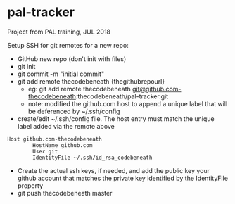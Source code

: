 # pal-tracker
Project from PAL training, JUL 2018

Setup SSH for git remotes for a new repo:
- GitHub new repo (don't init with files)
- git init
- git commit -m "initial commit"
- git add remote thecodebeneath {thegithubrepourl}
  - eg: git add remote thecodebeneath git@github.com-thecodebeneath:thecodebeneath/pal-tracker.git
  - note: modified the github.com host to append a unique label that will be deferenced by ~/.ssh/config
- create/edit ~/.ssh/config file. The host entry must match the unique label added via the remote above
```
Host github.com-thecodebeneath
        HostName github.com
        User git
        IdentityFile ~/.ssh/id_rsa_codebeneath
```
- Create the actual ssh keys, if needed, and add the public key your github account that matches the private key identified by the IdentityFile property
- git push thecodebeneath master
